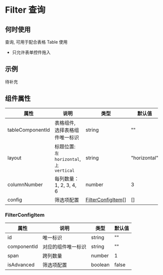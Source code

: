 # Filter 查询

## 何时使用

查询, 可用于配合表格 Table 使用

- 只允许表单控件拖入

## 示例

待补充

## 组件属性

| 属性             | 说明                                    | 类型                                    | 默认值       |
| ---------------- | --------------------------------------- | --------------------------------------- | ------------ |
| tableComponentId | 表格组件, 选择表格组件唯一标识          | string                                  | ""           |
| layout           | 标题位置: `左 horizontal`,`上 vertical` | string                                  | "horizontal" |
| columnNumber     | 每列数量：1, 2, 3, 4, 6                 | number                                  | 3            |
| config           | 筛选项配置                              | [FilterConfigItem](#filterconfigitem)[] | []           |

### FilterConfigItem

| 属性        | 说明               | 类型    | 默认值 |
| ----------- | ------------------ | ------- | ------ |
| id          | 唯一标识           | string  | ""     |
| componentId | 对应的组件唯一标识 | string  | ""     |
| span        | 跨列数量           | number  | 1      |
| isAdvanced  | 筛选项配置         | boolean | false  |
